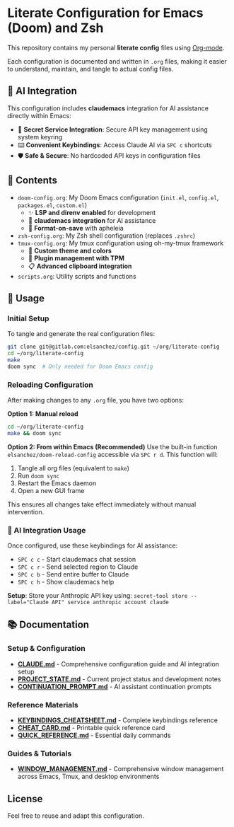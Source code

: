 # Literate Configuration for Emacs (Doom) and Zsh

This repository contains my personal **literate config** files using [Org-mode](https://orgmode.org/).

Each configuration is documented and written in `.org` files, making it easier to understand, maintain, and tangle to actual config files.

## 🤖 AI Integration

This configuration includes **claudemacs** integration for AI assistance directly within Emacs:
- 🔗 **Secret Service Integration**: Secure API key management using system keyring
- ⌨️ **Convenient Keybindings**: Access Claude AI via `SPC c` shortcuts
- 🛡️ **Safe & Secure**: No hardcoded API keys in configuration files

## 📁 Contents

- `doom-config.org`: My Doom Emacs configuration (`init.el`, `config.el`, `packages.el`, `custom.el`)
  - ✨ **LSP and direnv enabled** for development
  - 🤖 **claudemacs integration** for AI assistance
  - 🔧 **Format-on-save** with apheleia
- `zsh-config.org`: My Zsh shell configuration (replaces `.zshrc`)
- `tmux-config.org`: My tmux configuration using oh-my-tmux framework
  - 🎨 **Custom theme and colors**
  - 🔌 **Plugin management with TPM**
  - 📋 **Advanced clipboard integration**
- `scripts.org`: Utility scripts and functions

## 🚀 Usage

### Initial Setup

To tangle and generate the real configuration files:

```bash
git clone git@gitlab.com:elsanchez/config.git ~/org/literate-config
cd ~/org/literate-config
make
doom sync  # Only needed for Doom Emacs config
```

### Reloading Configuration

After making changes to any `.org` file, you have two options:

**Option 1: Manual reload**
```bash
cd ~/org/literate-config
make && doom sync
```

**Option 2: From within Emacs (Recommended)**
Use the built-in function `elsanchez/doom-reload-config` accessible via `SPC r d`. This function will:
1. Tangle all org files (equivalent to `make`)
2. Run `doom sync`
3. Restart the Emacs daemon
4. Open a new GUI frame

This ensures all changes take effect immediately without manual intervention.

### 🤖 AI Integration Usage

Once configured, use these keybindings for AI assistance:
- `SPC c c` - Start claudemacs chat session
- `SPC c r` - Send selected region to Claude
- `SPC c b` - Send entire buffer to Claude  
- `SPC c h` - Show claudemacs help

**Setup**: Store your Anthropic API key using: `secret-tool store --label="Claude API" service anthropic account claude`

## 📚 Documentation

### Setup & Configuration
- **[CLAUDE.md](./docs/setup/CLAUDE.md)** - Comprehensive configuration guide and AI integration setup
- **[PROJECT_STATE.md](./docs/setup/PROJECT_STATE.md)** - Current project status and development notes
- **[CONTINUATION_PROMPT.md](./docs/setup/CONTINUATION_PROMPT.md)** - AI assistant continuation prompts

### Reference Materials
- **[KEYBINDINGS_CHEATSHEET.md](./docs/reference/KEYBINDINGS_CHEATSHEET.md)** - Complete keybindings reference
- **[CHEAT_CARD.md](./docs/reference/CHEAT_CARD.md)** - Printable quick reference card
- **[QUICK_REFERENCE.md](./docs/reference/QUICK_REFERENCE.md)** - Essential daily commands

### Guides & Tutorials
- **[WINDOW_MANAGEMENT.md](./docs/guides/WINDOW_MANAGEMENT.md)** - Comprehensive window management across Emacs, Tmux, and desktop environments

## License

Feel free to reuse and adapt this configuration.
